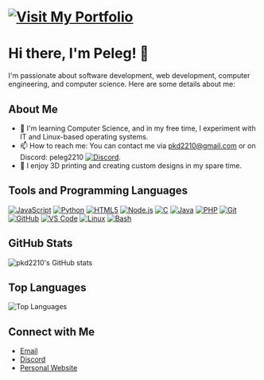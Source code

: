 # [![Visit My Portfolio](https://img.shields.io/badge/Visit%20My%20Portfolio-Click%20Here-blue)](https://pkd2210.github.io)

# Hi there, I'm Peleg! 👋

I'm passionate about software development, web development, computer engineering, and computer science. Here are some details about me:

## About Me

- 🌱 I'm learning Computer Science, and in my free time, I experiment with IT and Linux-based operating systems.
- 📫 How to reach me: You can contact me via [pkd2210@gmail.com](mailto:pkd2210@gmail.com) or on Discord: peleg2210 [![Discord](https://img.shields.io/badge/Discord-7289DA?style=for-the-badge&logo=discord&logoColor=white)](https://discord.com/users/494186837422768130).
- 🎨 I enjoy 3D printing and creating custom designs in my spare time.

## Tools and Programming Languages

[![JavaScript](https://img.shields.io/badge/JavaScript-323330?style=for-the-badge&logo=javascript&logoColor=F7DF1E)](https://developer.mozilla.org/en-US/docs/Web/JavaScript)
[![Python](https://img.shields.io/badge/Python-3776AB?style=for-the-badge&logo=python&logoColor=white)](https://www.python.org/)
[![HTML5](https://img.shields.io/badge/HTML5-E34F26?style=for-the-badge&logo=html5&logoColor=white)](https://developer.mozilla.org/en-US/docs/Web/Guide/HTML/HTML5)
[![Node.js](https://img.shields.io/badge/Node.js-339933?style=for-the-badge&logo=nodedotjs&logoColor=white)](https://nodejs.org/)
[![C](https://img.shields.io/badge/C-A8B9CC?style=for-the-badge&logo=c&logoColor=white)](https://en.wikipedia.org/wiki/C_(programming_language))
[![Java](https://img.shields.io/badge/Java-007396?style=for-the-badge&logo=java&logoColor=white)](https://www.java.com/)
[![PHP](https://img.shields.io/badge/PHP-777BB4?style=for-the-badge&logo=php&logoColor=white)](https://www.php.net/)
[![Git](https://img.shields.io/badge/Git-F05032?style=for-the-badge&logo=git&logoColor=white)](https://git-scm.com/)
[![GitHub](https://img.shields.io/badge/GitHub-181717?style=for-the-badge&logo=github&logoColor=white)](https://github.com/)
[![VS Code](https://img.shields.io/badge/VS%20Code-0078D4?style=for-the-badge&logo=visual-studio-code&logoColor=white)](https://code.visualstudio.com/)
[![Linux](https://img.shields.io/badge/Linux-FCC624?style=for-the-badge&logo=linux&logoColor=black)](https://www.kernel.org/)
[![Bash](https://img.shields.io/badge/Bash-4EAA25?style=for-the-badge&logo=gnu-bash&logoColor=white)](https://www.gnu.org/software/bash/)

## GitHub Stats

![pkd2210's GitHub stats](https://github-readme-stats.vercel.app/api?username=pkd2210&show_icons=true&theme=radical)

## Top Languages

![Top Languages](https://github-readme-stats.vercel.app/api/top-langs/?username=pkd2210&layout=compact&theme=radical)

<!-- ## Projects

Here are some of my notable projects:

1. **Project 1**: Description of project 1.
2. **Project 2**: Description of project 2.
3. **Project 3**: Description of project 3.

Feel free to check out my repositories and contribute!
-->

## Connect with Me

- [Email](mailto:pkd2210@gmail.com)
- [Discord](https://discord.com/users/494186837422768130)
- [Personal Website](https://pkd2210.github.io)
